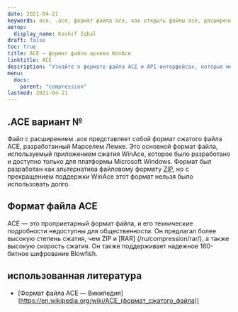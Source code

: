 ```yaml
---
date: 2021-04-21
keywords: ace, .ace, формат файла ace, как открыть файлы ace, расширение .ace, расширение ace
автор:
  display_name: Kashif Iqbal
draft: false
toc: true
title: ACE — формат файла архива WinAce
linktitle: ACE
description: "Узнайте о формате файла ACE и API-интерфейсах, которые могут создавать и открывать файлы ACE."
menu:
  docs:
    parent: "compression"
lastmod: 2021-04-21
---
```


## .ACE вариант №

Файл с расширением .ace представляет собой формат сжатого файла ACE, разработанный Марселем Лемке. Это основной формат файла, используемый приложением сжатия WinAce, которое было разработано и доступно только для платформы Microsoft Windows. Формат был разработан как альтернатива файловому формату [ZIP](/ru/compression/zip/), но с прекращением поддержки WinAce этот формат нельзя было использовать долго.

## Формат файла ACE

ACE — это проприетарный формат файла, и его технические подробности недоступны для общественности. Он предлагал более высокую степень сжатия, чем ZIP и [RAR] (/ru/compression/rar/), а также высокую скорость сжатия. Он также поддерживает надежное 160-битное шифрование Blowfish.

## использованная литература

- [Формат файла ACE — Википедия] (https://en.wikipedia.org/wiki/ACE_(формат_сжатого_файла))

